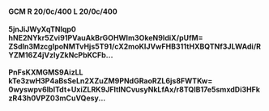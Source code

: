 #### GCM R 20/0c/400 L 20/0c/400
**5jnJiJWyXqTNlqp0**<br/>**hNE2NYkr5Zvi91PVauAkBrGOHWIm3OkeN9IdiX/pUfM=**<br/>**ZSdln3MzcgIpoNMTvHjs5T91/cX2moKIJVwFHB311tHXBQTNf3JLWAdi/RYZM16Z4jVzIyZkNcPbKCFb...**<br/><br/>
**PnFsKXMGMS9AizLL**<br/>**kTe3zwH3P4aBsSeLn2XZuZM9PNdGRaoRZL6js8FWTKw=**<br/>**0wyswpv6lbITdt+UxiZLRK9JFItlNCvusyNkLfAx/r8TQlB17e5smxdDi3HFkzR43h0VPZ03mCuVQesy...**